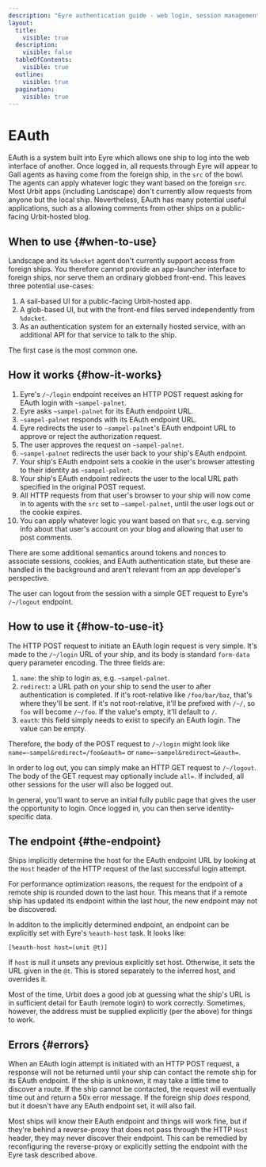 ```yaml
---
description: "Eyre authentication guide - web login, session management, cookies, and secure authentication mechanisms."
layout:
  title:
    visible: true
  description:
    visible: false
  tableOfContents:
    visible: true
  outline:
    visible: true
  pagination:
    visible: true
---
```


# EAuth

EAuth is a system built into Eyre which allows one ship to log into the web interface of another. Once logged in, all requests through Eyre will appear to Gall agents as having come from the foreign ship, in the `src` of the bowl. The agents can apply whatever logic they want based on the foreign `src`. Most Urbit apps (including Landscape) don't currently allow requests from anyone but the local ship. Nevertheless, EAuth has many potential useful applications, such as a allowing comments from other ships on a public-facing Urbit-hosted blog.

## When to use {#when-to-use}

Landscape and its `%docket` agent don't currently support access from foreign ships. You therefore cannot provide an app-launcher interface to foreign ships, nor serve them an ordinary globbed front-end. This leaves three potential use-cases:

1. A sail-based UI for a public-facing Urbit-hosted app.
2. A glob-based UI, but with the front-end files served independently from `%docket`.
3. As an authentication system for an externally hosted service, with an additional API for that service to talk to the ship.

 The first case is the most common one.

## How it works {#how-it-works}

1.  Eyre's `/~/login` endpoint receives an HTTP POST request asking for EAuth login with `~sampel-palnet`.
2.  Eyre asks `~sampel-palnet` for its EAuth endpoint URL.
3.  `~sampel-palnet` responds with its EAuth endpoint URL.
4.  Eyre redirects the user to `~sampel-palnet`'s EAuth endpoint URL to approve or reject the authorization request.
5.  The user approves the request on `~sampel-palnet`.
6.  `~sampel-palnet` redirects the user back to your ship's EAuth endpoint.
7.  Your ship's EAuth endpoint sets a cookie in the user's browser attesting to their identity as `~sampel-palnet`.
8.  Your ship's EAuth endpoint redirects the user to the local URL path specified in the original POST request.
9.  All HTTP requests from that user's browser to your ship will now come in to agents with the `src` set to `~sampel-palnet`, until the user logs out or the cookie expires.
10. You can apply whatever logic you want based on that `src`, e.g. serving info about that user's account on your blog and allowing that user to post comments.

There are some additional semantics around tokens and nonces to associate sessions, cookies, and EAuth authentication state, but these are handled in the background and aren't relevant from an app developer's perspective.

The user can logout from the session with a simple GET request to Eyre's `/~/logout` endpoint.

## How to use it {#how-to-use-it}

The HTTP POST request to initiate an EAuth login request is very simple. It's made to the `/~/login` URL of your ship, and its body is standard `form-data` query parameter encoding. The three fields are:

1. `name`: the ship to login as, e.g. `~sampel-palnet`.
2. `redirect`: a URL path on your ship to send the user to after authentication is completed. If it's root-relative like `/foo/bar/baz`, that's where they'll be sent. If it's not root-relative, it'll be prefixed with `/~/`, so `foo` will become `/~/foo`. If the value's empty, it'll default to `/`.
3. `eauth`: this field simply needs to exist to specify an EAuth login. The value can be empty.

Therefore, the body of the POST request to `/~/login` might look like `name=~sampel&redirect=/foo&eauth=` or `name=~sampel&redirect=&eauth=`.

In order to log out, you can simply make an HTTP GET request to `/~/logout`. The body of the GET request may optionally include `all=`. If included, all other sessions for the user will also be logged out.

In general, you'll want to serve an initial fully public page that gives the user the opportunity to login. Once logged in, you can then serve identity-specific data.

## The endpoint {#the-endpoint}

Ships implicitly determine the host for the EAuth endpoint URL by looking at the `Host` header of the HTTP request of the last successful login attempt.

For performance optimization reasons, the request for the endpoint of a remote ship is rounded down to the last hour. This means that if a remote ship has updated its endpoint within the last hour, the new endpoint may not be discovered.

In additon to the implicitly determined endpoint, an endpoint can be explicitly set with Eyre's `%eauth-host` task. It looks like:

```hoon
[%eauth-host host=(unit @t)]
```

If `host` is null it unsets any previous explicitly set host. Otherwise, it sets the URL given in the `@t`. This is stored separately to the inferred host, and overrides it.

Most of the time, Urbit does a good job at guessing what the ship's URL is in sufficient detail for Eauth (remote login) to work correctly.  Sometimes, however, the address must be supplied explicitly (per the above) for things to work.


## Errors {#errors}

When an EAuth login attempt is initiated with an HTTP POST request, a response will not be returned until your ship can contact the remote ship for its EAuth endpoint. If the ship is unknown, it may take a little time to discover a route. If the ship cannot be contacted, the request will eventually time out and return a 50x error message. If the foreign ship *does* respond, but it doesn't have any EAuth endpoint set, it will also fail.

Most ships will know their EAuth endpoint and things will work fine, but if they're behind a reverse-proxy that does not pass through the HTTP `Host` header, they may never discover their endpoint. This can be remedied by reconfiguring the reverse-proxy or explicitly setting the endpoint with the Eyre task described above.
